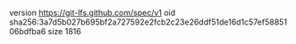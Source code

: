 version https://git-lfs.github.com/spec/v1
oid sha256:3a7d5b027b695bf2a727592e2fcb2c23e26ddf51de16d1c57ef5885106bdfba6
size 1816
